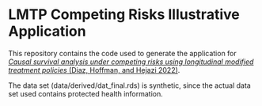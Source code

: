 # LMTP Competing Risks Illustrative Application

This repository contains the code used to generate the application for [*Causal survival analysis under competing risks using longitudinal modified treatment policies* (Diaz, Hoffman, and Hejazi 2022)](https://arxiv.org/abs/2202.03513).

The data set (data/derived/dat_final.rds) is synthetic, since the actual data set used contains protected health information.